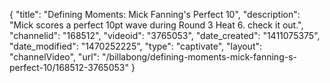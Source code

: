 {
    "title": "Defining Moments: Mick Fanning's Perfect 10",
    "description": "Mick scores a perfect 10pt wave during Round 3 Heat 6. check it out.",
    "channelid": "168512",
    "videoid": "3765053",
    "date_created": "1411075375",
    "date_modified": "1470252225",
    "type": "captivate",
    "layout": "channelVideo",
    "url": "\/billabong\/defining-moments-mick-fanning-s-perfect-10\/168512-3765053"
}